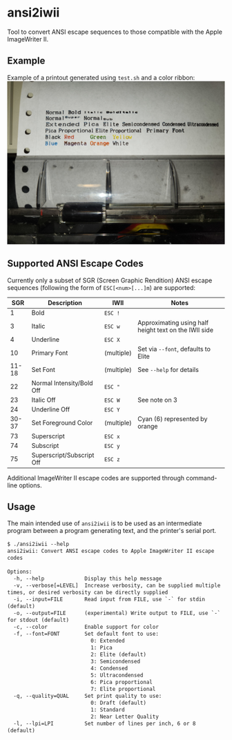 ansi2iwii
=========

Tool to convert ANSI escape sequences to those compatible with the Apple
ImageWriter II.

Example
-------

Example of a printout generated using `test.sh` and a color ribbon:
![Test print from test.sh](images/test_print.jpg)

Supported ANSI Escape Codes
---------------------------

Currently only a subset of SGR (Screen Graphic Rendition) ANSI escape sequences
(following the form of `ESC[<num>[...]m`) are supported:

| SGR   | Description               | IWII        | Notes                                                 |
|-------|---------------------------|-------------|-------------------------------------------------------|
| 1     | Bold                      | `ESC !`     |                                                       |
| 3     | Italic                    | `ESC w`     | Approximating using half height text on the IWII side |
| 4     | Underline                 | `ESC X`     |                                                       |
| 10    | Primary Font              | (multiple)  | Set via `--font`, defaults to Elite                   |
| 11-18 | Set Font                  | (multiple)  | See `--help` for details                              |
| 22    | Normal Intensity/Bold Off | `ESC "`     |                                                       |
| 23    | Italic Off                | `ESC W`     | See note on 3                                         |
| 24    | Underline Off             | `ESC Y`     |                                                       |
| 30-37 | Set Foreground Color      | (multiple)  | Cyan (6) represented by orange                        |
| 73    | Superscript               | `ESC x`     |                                                       |
| 74    | Subscript                 | `ESC y`     |                                                       |
| 75    | Superscript/Subscript Off | `ESC z`     |                                                       |

Additional ImageWriter II escape codes are supported through command-line options.

Usage
-----

The main intended use of `ansi2iwii` is to be used as an intermediate program
between a program generating text, and the printer's serial port.

```
$ ./ansi2iwii --help
ansi2iwii: Convert ANSI escape codes to Apple ImageWriter II escape codes

Options:
  -h, --help             Display this help message
  -v, --verbose[=LEVEL]  Increase verbosity, can be supplied multiple times, or desired verbosity can be directly supplied
  -i, --input=FILE       Read input from FILE, use `-` for stdin (default)
  -o, --output=FILE      (experimental) Write output to FILE, use `-` for stdout (default)
  -c, --color            Enable support for color
  -f, --font=FONT        Set default font to use:
                           0: Extended
                           1: Pica
                           2: Elite (default)
                           3: Semicondensed
                           4: Condensed
                           5: Ultracondensed
                           6: Pica proportional
                           7: Elite proportional
  -q, --quality=QUAL     Set print quality to use:
                           0: Draft (default)
                           1: Standard
                           2: Near Letter Quality
  -l, --lpi=LPI          Set number of lines per inch, 6 or 8 (default)
```

